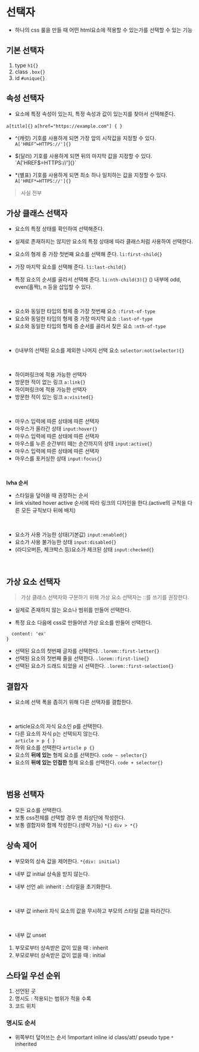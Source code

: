 # 선택자

- 하나의 css 룰을 만들 때 어떤 html요소에 적용할 수 있는가를 선택할 수 있는 기능

## 기본 선택자
1. type 
  `h1{}`
2. class 
  `.box{}`
3. id
  `#unique{}`

## 속성 선택자
- 요소에 특정 속성이 있는지, 특정 속성과 값이 있는지를 찾아서 선택해준다.

`a[title]{}`
`a[href="https://example.com"] { }`

- ^(캐럿) 기호를 사용하게 되면 가장 앞의 시작값을 지정할 수 있다.
`A['HREF^=HTTPS://']{}`

- $(달러) 기호를 사용하게 되면 뒤의 마지막 값을 지정할 수 있다.
`A['HREF$=HTTPS://']{}`

- *(별표) 기호를 사용하게 되면 최소 하나 일치하는 값을 지정할 수 있다.
`A['HREF*=HTTPS://']{}`

> 사실 전부   

## 가상 클래스 선택자
- 요소의 특정 상태를 확인하여 선택해준다.
- 실제로 존재하지는 않지만 요소의 특정 상태에 따라 클래스처럼 사용하여 선택한다.


- 요소의 형제 중 가장 첫번째 요소를 선택해 준다.
`li:first-child{}`
- 가장 마지막 요소를 선택해 준다.
`li:last-child{}`
- 특정 요소의 순서를 골라서 선택해 준다.
`li:nth-child(3){}`
() 내부에 odd, even(홀짝), n 등을 삽입할 수 있다.  

<br >

- 요소와 동일한 타입의 형제 중 가장 첫번째 요소
`:first-of-type`
- 요소와 동일한 타입의 형제 중 가장 마지막 요소
`:last-of-type`
- 요소와 동일한 타입의 형제 중 순서를 골라서 찾은 요소
`:nth-of-type`

<br >

- ()내부의 선택된 요소를 제외한 나머지 선택 요소
`selector:not(selector){}`

<br>

- 하이퍼링크에 적용 가능한 선택자
- 방문한 적이 없는 링크
`a:link{}`
- 하이퍼링크에 적용 가능한 선택자
- 방문한 적이 있는 링크
`a:visited{}`

<br>

- 마우스 입력에 따른 상태에 따른 선택자
- 마우스가 올라간 상태
`input:hover{}`
- 마우스 입력에 따른 상태에 따른 선택자
- 마우스를 누른 순간부터 떼는 순간까지의 상태
`input:active{}`
- 마우스 입력에 따른 상태에 따른 선택자
- 마우스를 포커싱한 상태
`input:focus{}`

<br>

**lvha 순서**
- 스타일을 덮어쓸 때 권장하는 순서
- link visited hover active 순서에 따라 링크의 디자인을 한다.(active의 규칙을 다른 모든 규칙보다 뒤에 배치) 

<br>

- 요소가 사용 가능한 상태(기본값)
`input:enabled{}`
- 요소가 사용 불가능한 상태
`input:disabled{}`
- (라디오버튼, 체크박스 등)요소가 체크된 상태
`input:checked{}`

<br>

## 가상 요소 선택자
> 가상 클래스 선택자와 구분하기 위해 가상 요소 선택자는 ::를 쓰기를 권장한다.
- 실제로 존재하지 않는 요소나 범위를 만들어 선택한다.

- 특정 요소 다음에 css로 만들어낸 가상 요소를 만들어 선택한다.
```.movie::before{
  content: 'ex'
}
```

- 선택된 요소의 첫번째 글자를 선택한다.
`.lorem::first-letter{}`
- 선택된 요소의 첫번째 줄을 선택한다.
`.lorem::first-line{}`
- 선택된 요소가 드래드 되었을 시 선택한다.
`.lorem::first-selection{}`


## 결합자
- 요소에 선택 폭을 좁히기 위해 다른 선택자를 결합한다.

<br>

- article요소의 자식 요소인 p를 선택한다.  
- 다른 요소의 자식 p는 선택되지 않는다.  
`article > p { }`
- 하위 요소를 선택한다
`article p {}`
- 요소의 **뒤에 있는** 형제 요소를 선택한다.
`code ~ selector{}`
- 요소의 **뒤에 있는 인접한** 형제 요소를 선택한다.
`code + selector{}`

<br>

## 범용 선택자
- 모든 요소를 선택한다.
- 보통 css전체를 선택할 경우 맨 최상단에 작성한다.
- 보통 결합자와 함께 작성한다.(생략 가능)
`*{}`
`div > *{}`

## 상속 제어
- 부모와의 상속 값을 제어한다.
`*{div: initial}`

- 내부 값 initial
상속을 받지 않는다.
- 내부 선언 all: inherit : 스타일을 초기화한다.

<br>

- 내부 값 inherit
자식 요소의 값을 무시하고 부모의 스타일 값을 따라간다.

<br>

- 내부 값 unset
1. 부모로부터 상속받은 값이 있을 때 : inherit
2. 부모로부터 상속받은 값이 없을 때 : initial

## 스타일 우선 순위

1. 선언된 곳
2. 명시도 : 적용되는 범위가 적을 수록
3. 코드 위치


### 명시도 순서
- 위쪽부터 덮어쓰는 순서
!important
inline
id
class/att/ pseudo
type
`*`
inherited